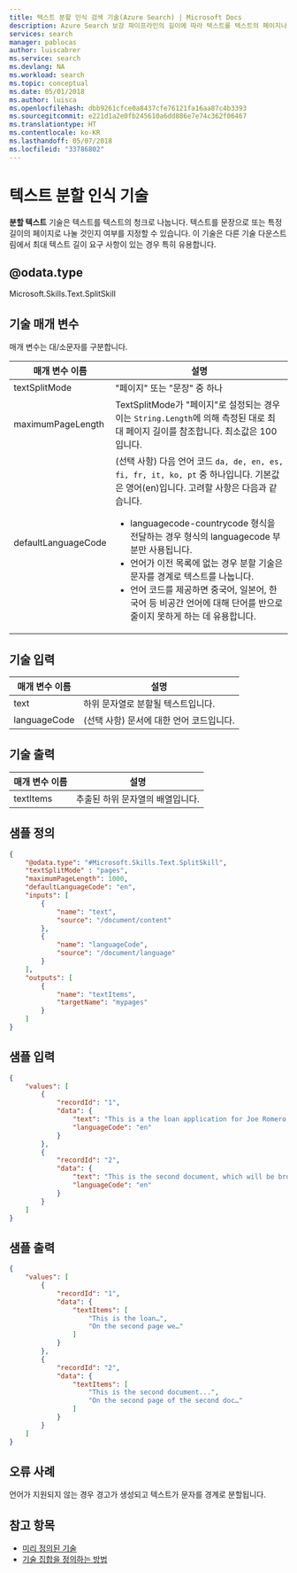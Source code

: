 ```yaml
---
title: 텍스트 분할 인식 검색 기술(Azure Search) | Microsoft Docs
description: Azure Search 보강 파이프라인의 길이에 따라 텍스트를 텍스트의 페이지나 청크로 나눕니다.
services: search
manager: pablocas
author: luiscabrer
ms.service: search
ms.devlang: NA
ms.workload: search
ms.topic: conceptual
ms.date: 05/01/2018
ms.author: luisca
ms.openlocfilehash: dbb9261cfce0a8437cfe76121fa16aa87c4b3393
ms.sourcegitcommit: e221d1a2e0fb245610a6dd886e7e74c362f06467
ms.translationtype: HT
ms.contentlocale: ko-KR
ms.lasthandoff: 05/07/2018
ms.locfileid: "33786802"
---
```

#   <a name="text-split-cognitive-skill"></a>텍스트 분할 인식 기술

**분할 텍스트** 기술은 텍스트를 텍스트의 청크로 나눕니다. 텍스트를 문장으로 또는 특정 길이의 페이지로 나눌 것인지 여부를 지정할 수 있습니다. 이 기술은 다른 기술 다운스트림에서 최대 텍스트 길이 요구 사항이 있는 경우 특히 유용합니다. 

## <a name="odatatype"></a>@odata.type  
Microsoft.Skills.Text.SplitSkill 

## <a name="skill-parameters"></a>기술 매개 변수

매개 변수는 대/소문자를 구분합니다.

| 매개 변수 이름     | 설명 |
|--------------------|-------------|
| textSplitMode      | "페이지" 또는 "문장" 중 하나 | 
| maximumPageLength | TextSplitMode가 "페이지"로 설정되는 경우 이는 `String.Length`에 의해 측정된 대로 최대 페이지 길이를 참조합니다. 최소값은 100입니다. | 
| defaultLanguageCode   | (선택 사항) 다음 언어 코드 `da, de, en, es, fi, fr, it, ko, pt` 중 하나입니다. 기본값은 영어(en)입니다. 고려할 사항은 다음과 같습니다.<ul><li>languagecode-countrycode 형식을 전달하는 경우 형식의 languagecode 부분만 사용됩니다.</li><li>언어가 이전 목록에 없는 경우 분할 기술은 문자를 경계로 텍스트를 나눕니다.</li><li>언어 코드를 제공하면 중국어, 일본어, 한국어 등 비공간 언어에 대해 단어를 반으로 줄이지 못하게 하는 데 유용합니다.</li></ul>  |


## <a name="skill-inputs"></a>기술 입력

| 매개 변수 이름       | 설명      |
|----------------------|------------------|
| text  | 하위 문자열로 분할될 텍스트입니다. |
| languageCode  | (선택 사항) 문서에 대한 언어 코드입니다.  |

## <a name="skill-outputs"></a>기술 출력 

| 매개 변수 이름     | 설명 |
|--------------------|-------------|
| textItems | 추출된 하위 문자열의 배열입니다. |


##  <a name="sample-definition"></a>샘플 정의

```json
{
    "@odata.type": "#Microsoft.Skills.Text.SplitSkill",
    "textSplitMode" : "pages", 
    "maximumPageLength": 1000,
    "defaultLanguageCode": "en",
    "inputs": [
        {
            "name": "text",
            "source": "/document/content"
        },
        {
            "name": "languageCode",
            "source": "/document/language"
        }
    ],
    "outputs": [
        {
            "name": "textItems",
            "targetName": "mypages"
        }
    ]
}
```

##  <a name="sample-input"></a>샘플 입력

```json
{
    "values": [
        {
            "recordId": "1",
            "data": {
                "text": "This is a the loan application for Joe Romero, he is a Microsoft employee who was born in Chile and then moved to Australia…",
                "languageCode": "en"
            }
        },
        {
            "recordId": "2",
            "data": {
                "text": "This is the second document, which will be broken into several pages...",
                "languageCode": "en"
            }
        }
    ]
}
```

##  <a name="sample-output"></a>샘플 출력

```json
{
    "values": [
        {
            "recordId": "1",
            "data": {
                "textItems": [
                    "This is the loan…",
                    "On the second page we…"
                ]
            }
        },
        {
            "recordId": "2",
            "data": {
                "textItems": [
                    "This is the second document...",
                    "On the second page of the second doc…"
                ]
            }
        }
    ]
}
```

## <a name="error-cases"></a>오류 사례
언어가 지원되지 않는 경우 경고가 생성되고 텍스트가 문자를 경계로 분할됩니다.

## <a name="see-also"></a>참고 항목

+ [미리 정의된 기술](cognitive-search-predefined-skills.md)
+ [기술 집합을 정의하는 방법](cognitive-search-defining-skillset.md)
